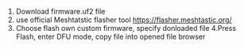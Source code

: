 1. Download firmware.uf2 file
2. use official Meshtatstic flasher tool https://flasher.meshtastic.org/
3. Choose flash own custom firmware, specify donloaded file
4.Press Flash, enter DFU mode, copy file into opened file browser
